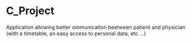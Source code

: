 # C_Project

Application allowing better ommunication beetween patient and physician (with a timetable, an easy access to personal data, etc ...)